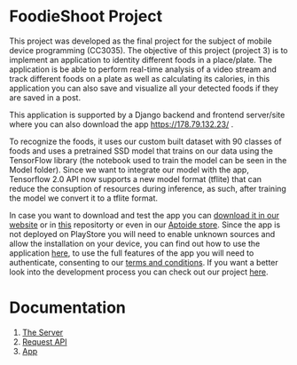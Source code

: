 # FoodieShoot Project
This project was developed as the final project for the subject of mobile device programming (CC3035). The objective of this project (project 3) is to implement an application to identity different foods in
a place/plate. The application is be able to perform real-time analysis of a video stream and track different foods on a plate as well as calculating its calories, in this application you can also save and visualize all your detected foods if they are saved in a post.

This application is supported by a Django backend and frontend server/site where you can also download the app https://178.79.132.23/ .

To recognize the foods, it uses our custom built dataset with 90 classes of foods and uses a pretrained SSD model that trains on our data using the TensorFlow library (the notebook used to train the model can be seen in the Model folder). Since we want to integrate our model with the app, Tensorflow 2.0 API now supports a new model format (tflite) that can reduce the consuption of resources during inference,
as such, after training the model we convert it to a tflite format.

In case you want to download and test the app you can [download it in our website](https://178.79.132.23/download/) or in [this](https://github.com/eamorgado/FoodieShoot/tree/master/Apks) repositorty or even in our [Aptoide store](https://foodieshoot.en.aptoide.com/app?store_name=ciber-foodieshoot). Since the app is not deployed on PlayStore you will need to enable unknown sources and allow the installation on your device, you can find out how to use the application [here](https://github.com/eamorgado/FoodieShoot/blob/master/Documentation/App.md), to use the full features of the app you will need to authenticate, consenting to our [terms and conditions](https://178.79.132.23/terms/). If you want a better look into the development process you can check out our project [here](https://github.com/eamorgado/FoodieShoot/projects/1).

# Documentation
1.  [The Server](https://github.com/eamorgado/FoodieShoot/blob/master/Documentation/Server.md)
2.  [Request API](https://github.com/eamorgado/FoodieShoot/blob/master/Documentation/Request_API.md)
3.  [App](https://github.com/eamorgado/FoodieShoot/blob/master/Documentation/App.md)

